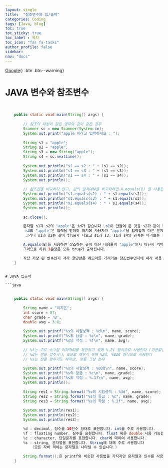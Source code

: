 ```yaml
---
layout: single
title:  "참조변수와 입/출력"
categories: Coding
tags: [Java, blog]
toc: true
toc_sticky: true
toc_label : 목차
toc_icon: "fas fa-tasks"
author_profile: false
sidebar:
nav: "docs"
---
```

[Google](https://google.com){: .btn .btn--warning}


# JAVA 변수와 참조변수

```java


	public static void main(String[] args) {
	
		// 참조의 대상이 같은 경우와 값이 같은 경우
		Scanner sc = new Scanner(System.in);
		System.out.print("apple 이라고 입력하세요 : ");
		
		String s1 = "apple";
		String s2 = "apple";
		String s3 = new String("apple");
		String s4 = sc.nextLine();
		
		System.out.println("s1 == s2 : " + (s1 == s2));
		System.out.println("s1 == s3 : " + (s1 == s3));
		System.out.println("s1 == s4 : " + (s1 == s4));
		System.out.println();
		
		// 참조값을 비교하지 않고, 값의 일치여부를 비교하려면 A.equals(B) 를 사용합니다.
		System.out.println("s1.equals(s2) : " + s1.equals(s2));
		System.out.println("s1.equals(s3) : " + s1.equals(s3));
		System.out.println("s1.equals(s4) : " + s1.equals(s4));
		System.out.println();
		
		sc.close();

		문자열 s1과 s2의 "apple"은 id가 같습니다. s1이 만들어 둔 것을 s2가 같이 활용하는데, s3는 새로운 공간에 "apple"을 만들어 가리킵니다.
		 s4의 "apple"은 입력을 받아야 하기에 사용자가 "apple"을 입력할지 다른 문자를 입력할지 알 수 없으니 또 다른 공간을 만들어내어 입력받은 값을 넣습니다. 
		 그러니 s1과 s2는 같아 true가 나오고 s1과 s3, s1과 s4의 관계는 바라보는 저장공간이 다르기에 false가 나오게 됩니다.

		A.equals(B)를 사용하면 참조하는 곳이 아닌 내용물이 "apple"인지 아닌지 객체의 문자열 일치여부만 따집니다.
		그러므로 하위 3문장은 모두 true가 출력됩니다.

		직접 저장 된 변수인지 각자 할당받은 메모리를 가리키는 참조변수인지에 따라 사용 효율이 크게 달라집니다.
    }


# JAVA 입출력

```java


	public static void main(String[] args) {
		
		String name = "이지은";
		int score = 87;
		char grade = 'B';
		double avg = 3.8;
		
		System.out.printf("%s의 시험성적 : %d\n", name, score);
		System.out.printf("%s의 등급 : %c\n", name, grade);
		System.out.printf("%s의 학점 : %f\n", name, avg);
		
		// %f는 주로 소수점 이하자리를 제한하기 위해 %.2f 형식으로 사용한다 (기본값은 6자리)
		// %d는 칸을 맞추거나, 0으로 채우기 위해 %2d, %02d 형식으로 사용한다
		// %s는 칸을 맞추기도 하지만, 보통 그냥 쓴다
		
		System.out.printf("%s의 시험성적 : %03d\n", name, score);
		System.out.printf("%s의 등급 : %c\n", name, grade);
		System.out.printf("%s의 학점 : %.1f\n", name, avg);
		System.out.println();
		
		String res1 = String.format("%s의 시험성적 : %3d", name, score);
		String res2 = String.format("%s의 등급 : %c", name, grade);
		String res3 = String.format("%s의 학점 : %.2f", name, avg);
		
		System.out.println(res1);
		System.out.println(res2);
		System.out.println(res3);

		%d : decimal, 정수를 10진수 형태로 표현합니다. int를 주로 사용합니다.
		%f : floating number, 실수를 표현합니다. float 혹은 double 사용 가능합니다
		%c : character, 단일문자를 표현합니다. char에 대하여 사용합니다.
		%s : string, 문자열을 표현합니다. String에 대해 주로 사용합니다
			(모든 자바 객체는 문자열로 나타낼 수 있습니다.)

		String.format();은 printf와 비슷한 사용법을 가지지만 문자열과 인수를 사용하여 새로운 문자열을 생성합니다.
	}
